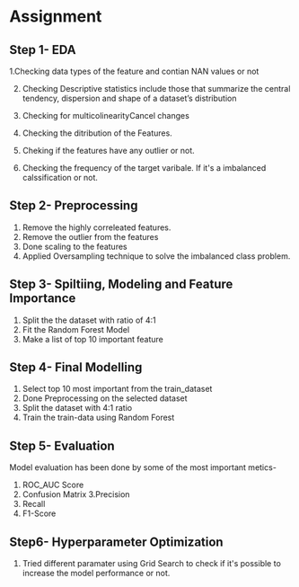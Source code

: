 # Assignment

## Step 1- EDA
1.Checking data types of the feature and contian NAN values or not

2. Checking Descriptive statistics include those that summarize the central tendency, dispersion and shape of a dataset’s distribution

3. Checking for multicolinearityCancel changes

4. Checking the ditribution of the Features. 

5. Cheking if the features have any outlier or not.

6. Checking the frequency of the target varibale. If it's a imbalanced calssification or not.

## Step 2- Preprocessing
1. Remove the highly correleated features.
2. Remove the outlier from the features
3. Done scaling to the features
4. Applied Oversampling technique to solve the imbalanced class problem.

## Step 3- Spiltiing, Modeling and Feature Importance
1. Split the the dataset with ratio of 4:1
2. Fit the Random Forest Model
3. Make a list of top 10 important feature

## Step 4- Final Modelling
1. Select top 10 most important from the train_dataset
2. Done Preprocessing on the selected dataset
3. Split the dataset with 4:1 ratio
4. Train the train-data using Random Forest

## Step 5- Evaluation
Model evaluation has been done by some of the most important metics-
1. ROC_AUC Score
2. Confusion Matrix
3.Precision
4. Recall
5. F1-Score

## Step6- Hyperparameter Optimization
1. Tried different paramater using Grid Search to check if it's possible to increase the model performance or not.

